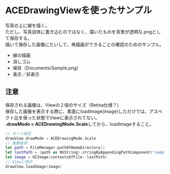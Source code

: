 # ACEDrawingViewを使ったサンプル

写真の上に線を描く。  
ただし、写真自体に書き込むのではなく、描いたものを背景が透明な.pngとして保存する。  
描いて保存した画像にたいして、再描画ができることの確認のためのサンプル。

- 線の描画
- 消しゴム
- 保存（Documents/Sample.png）
- 表示／非表示

## 注意
保存される画像は、Viewの２倍のサイズ（Retina仕様？）  
保存した画像を表示する際に、素直にloadImage(image)しただけでは、アスペクト比を保った状態でViewに表示されてない。  
**.drawMode = ACEDrawingMode.Scale**してから、loadImageすること。  

```swift
// モード設定
drawView.drawMode = ACEDrawingMode.Scale
// 画像取得
let path = FileManager.pathOfHomeDirectory()
let lastPath = (path as NSString).stringByAppendingPathComponent("sample.png")
let image = UIImage(contentsOfFile: lastPath)
// Viewに表示
drawView.loadImage(image)
```
